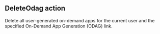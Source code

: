 ## DeleteOdag action

Delete all user-generated on-demand apps for the current user and the specified On-Demand App Generation (ODAG) link.
